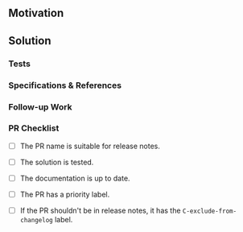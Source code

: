 <!--
- Use this template to quickly write the PR description.
- Skip or delete items that don't fit.
-->

## Motivation

<!--
- Describe the goals of the PR.
- If it closes any issues, enumerate them here.
-->

## Solution

<!-- Describe the changes in the PR. -->

### Tests

<!--
- Describe how you tested the solution:
  - Describe any manual or automated tests.
  - If you could not test the solution, explain why.
-->

### Specifications & References

<!-- Provide any relevant references. -->

### Follow-up Work

<!--
- If there's anything missing from the solution, describe it here.
- List any follow-up issues or PRs.
- If this PR blocks or depends on other issues or PRs, enumerate them here.
-->

### PR Checklist

<!-- Check as many boxes as possible. -->

- [ ] The PR name is suitable for release notes.
- [ ] The solution is tested.
- [ ] The documentation is up to date.
- [ ] The PR has a priority label.
- [ ] If the PR shouldn't be in release notes, it has the
      `C-exclude-from-changelog` label.

